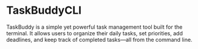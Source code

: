 ﻿# TaskBuddyCLI
TaskBuddy is a simple yet powerful task management tool built for the terminal. It allows users to organize their daily tasks, set priorities, add deadlines, and keep track of completed tasks—all from the command line.
